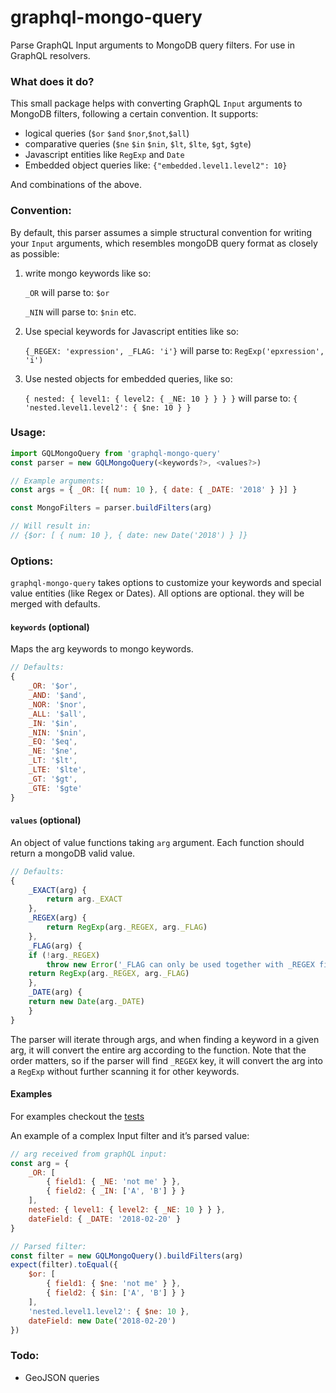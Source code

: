 # graphql-mongo-query

Parse GraphQL Input arguments to MongoDB query filters. For use in GraphQL resolvers.

### What does it do?

This small package helps with converting GraphQL `Input` arguments  to MongoDB filters, following a certain convention. It supports:

-   logical queries (`$or` `$and` `$nor`,`$not`,`$all`)
-   comparative queries (`$ne` `$in` `$nin`, `$lt`, `$lte`, `$gt`, `$gte`)
-   Javascript entities like `RegExp` and `Date`
-   Embedded object queries like: `{"embedded.level1.level2": 10}`

And combinations of the above.

### Convention:

By default, this parser assumes a simple structural convention for writing your `Input` arguments, which resembles mongoDB query format as closely as possible:

1.  write mongo keywords like so:

    `_OR`  will parse to: `$or`

	`_NIN` will parse to: `$nin` etc.

2.  Use special keywords for Javascript entities like so:

    `{_REGEX: 'expression', _FLAG: 'i'}` will parse to: `RegExp('epxression', 'i')`

3.  Use nested objects for embedded queries, like so:

    `{ nested: { level1: { level2: { _NE: 10 } } } }` will parse to: `{ 'nested.level1.level2': { $ne: 10 } }`


### Usage:

```javascript
import GQLMongoQuery from 'graphql-mongo-query'
const parser = new GQLMongoQuery(<keywords?>, <values?>)

// Example arguments:
const args = { _OR: [{ num: 10 }, { date: { _DATE: '2018' } }] }

const MongoFilters = parser.buildFilters(arg)

// Will result in:
// {$or: [ { num: 10 }, { date: new Date('2018') } ]}
```

### Options:

`graphql-mongo-query` takes options to customize your keywords and special value entities (like Regex or Dates). All options are optional. they will be merged with defaults.

#### `keywords` (optional)

Maps the arg keywords to mongo keywords.

```javascript
// Defaults:
{
	_OR: '$or',
	_AND: '$and',
	_NOR: '$nor',
	_ALL: '$all',
	_IN: '$in',
	_NIN: '$nin',
	_EQ: '$eq',
	_NE: '$ne',
	_LT: '$lt',
	_LTE: '$lte',
	_GT: '$gt',
	_GTE: '$gte'
}
```

#### `values` (optional)

An object of value functions taking `arg` argument. Each function should return a mongoDB valid value.

```javascript
// Defaults:
{
    _EXACT(arg) {
		return arg._EXACT
    },
    _REGEX(arg) {
		return RegExp(arg._REGEX, arg._FLAG)
    },
    _FLAG(arg) {
	if (!arg._REGEX)
		throw new Error('_FLAG can only be used together with _REGEX filter.')
	return RegExp(arg._REGEX, arg._FLAG)
    },
    _DATE(arg) {
	return new Date(arg._DATE)
    }
}
```

The parser will iterate through args, and when finding a keyword in a given arg, it will convert the entire arg  according to the function. Note that the order matters, so if the parser will find `_REGEX` key, it will convert the arg into a `RegExp` without further scanning it for other keywords.

#### Examples

For examples checkout the [tests](https://github.com/jfcieslak/graphql-mongo-query/blob/master/tests/index.test.ts)

An example of a complex Input filter and it’s parsed value:

```javascript
// arg received from graphQL input:
const arg = {
	_OR: [
		{ field1: { _NE: 'not me' } },
		{ field2: { _IN: ['A', 'B'] } }
	],
	nested: { level1: { level2: { _NE: 10 } } },
	dateField: { _DATE: '2018-02-20' }
}

// Parsed filter:
const filter = new GQLMongoQuery().buildFilters(arg)
expect(filter).toEqual({
	$or: [
		{ field1: { $ne: 'not me' } },
		{ field2: { $in: ['A', 'B'] } }
	],
	'nested.level1.level2': { $ne: 10 },
	dateField: new Date('2018-02-20')
})
```

### Todo:

-   GeoJSON queries

